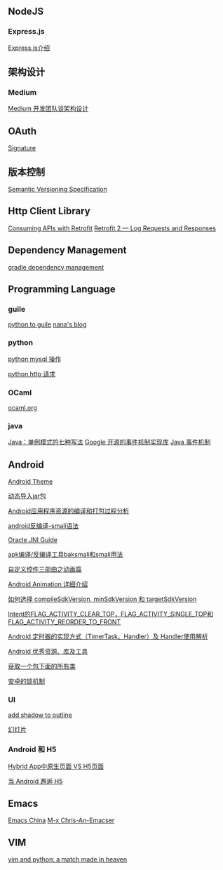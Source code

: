 ## NodeJS
### Express.js
[Express.js介绍][1]

## 架构设计
### Medium
[Medium 开发团队谈架构设计][2]

## OAuth
[Signature][5]

## 版本控制
[Semantic Versioning Specification][6]

## Http Client Library
[Consuming APIs with Retrofit][7]
[Retrofit 2 — Log Requests and Responses][9]

## Dependency Management
[gradle dependency management][8]

## Programming Language
### guile
[python to guile][10]
[nana's blog][16]

### python
[python mysql 操作][15]

[python http 请求][33]
### OCaml
[ocaml.org][14]

### java
[Java：单例模式的七种写法][29]
[Google 开源的事件机制实现库][31]
[Java 事件机制][32]

## Android
[Android Theme][11]

[动态导入jar包][18]

[Android应用程序资源的编译和打包过程分析][19]

[android反编译-smali语法][21]

[Oracle JNI Guide][20]

[apk编译/反编译工具baksmali和smali用法][22]

[自定义控件三部曲之动画篇][23]

[Android Animation 详细介绍][24]

[如何选择 compileSdkVersion, minSdkVersion 和 targetSdkVersion][25]

[Intent的FLAG_ACTIVITY_CLEAR_TOP，FLAG_ACTIVITY_SINGLE_TOP和FLAG_ACTIVITY_REORDER_TO_FRONT][26]

[Android 定时器的实现方式（TimerTask、Handler）及 Handler使用解析][28]

[Android 优秀资源、库及工具][35]

[获取一个包下面的所有类][36]

[安卓的锁机制][27]
### UI ###
[add shadow to outline][17]

[幻灯片][34]
### Android 和 H5
[Hybrid App中原生页面 VS H5页面][3]

[当 Android 邂逅 H5][4]


## Emacs
[Emacs China][12]
[M-x Chris-An-Emacser][13]

## VIM
[vim and python: a match made in heaven][30]

[1]:http://www.cnblogs.com/hyddd/p/4237099.html
[2]:http://www.infoq.com/cn/articles/medium-development-team-talk-about-architecture-design
[3]:http://www.jianshu.com/p/00ff5664e000
[4]:https://whitelaning.github.io/2015/06/12/H5_1.html
[5]:http://tools.ietf.org/html/rfc5849#section-3.3
[6]:http://semver.org/
[7]:https://github.com/codepath/android_guides/wiki/Consuming-APIs-with-Retrofit
[8]:https://docs.gradle.org/current/userguide/dependency_management.html
[9]:https://futurestud.io/blog/retrofit-2-log-requests-and-responses
[10]:http://www.draketo.de/proj/py2guile/
[11]:http://developer.android.com/guide/topics/ui/themes.html
[12]:http://emacs-china.org/
[13]:http://chriszheng.science/
[14]:http://ocaml.org/
[15]:http://www.runoob.com/python/python-mysql.html
[16]:https://nalaginrut.com/
[17]:http://stackoverflow.com/questions/13005714/how-to-show-shadow-around-the-linearlayout-in-android
[18]:http://stackoverflow.com/questions/11453614/how-can-i-load-a-jar-file-dynamically-in-an-android-application-4-0-3
[19]:http://blog.csdn.net/luoshengyang/article/details/8744683
[20]:http://docs.oracle.com/javase/1.5.0/docs/guide/jni/spec/jniTOC.html
[21]:http://blog.isming.me/2015/01/14/android-decompile-smali/
[22]:http://blog.sina.com.cn/s/blog_7c6cbaf601019604.html
[23]:http://blog.csdn.net/harvic880925/article/details/39996643
[24]:http://www.360doc.com/content/13/0102/22/6541311_257754535.shtml
[25]:http://chinagdg.org/2016/01/picking-your-compilesdkversion-minsdkversion-targetsdkversion/
[26]:http://handsomeliuyang.iteye.com/blog/1315283
[27]:https://developer.android.com/reference/java/util/concurrent/locks/Lock.html
[28]:http://blog.csdn.net/a78270528/article/details/49448635
[29]:http://www.blogjava.net/kenzhh/archive/2016/03/28/357824.html
[30]:https://realpython.com/blog/python/vim-and-python-a-match-made-in-heaven/
[31]:https://github.com/google/guava/wiki/EventBusExplained
[32]:http://blog.csdn.net/JianZhiZG/article/details/1427073
[33]:http://blog.csdn.net/xhw88398569/article/details/49179967
[34]:https://developer.android.com/training/animation/screen-slide.html
[35]:http://alamkanak.github.io/android-libraries-and-resources/
[36]:http://stackoverflow.com/questions/15446036/find-all-classes-in-a-package-in-android
